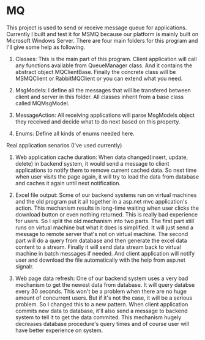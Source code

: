 # MQ
This project is used to send or receive message queue for applications. Currently I built and test it for MSMQ because our platform is mainly built on Microsoft Windows Server. There are four main folders for this program and I'll give some help as following.

1. Classes: This is the main part of this program. Client application will call any functions available from QueueManager class. And it contains the abstract object MQClientBase. Finally the concrete class will be MSMQClient or RabbitMQClient or you can extend what you need.

2. MsgModels: I define all the messages that will be transfered between client and server in this folder. All classes inherit from a base class called MQMsgModel.

3. MessageAction: All receiving applications will parse MsgModels object they received and decide what to do next based on this property.

4. Enums: Define all kinds of enums needed here.


Real application senarios (I've used currently)

1. Web application cache duration:
When data changed(insert, update, delete) in backend system, it would send a message to client applications to notify them to remove current cached data. So next time when user visits the page again, it will try to load the data from database and caches it again until next notification.

2. Excel file output:
Some of our backend systems run on virtual machines and the old program put it all together in a asp.net mvc application's action. This mechanism results in long-time waiting when user clicks the download button or even nothing returned. This is really bad experience for users. So I split the old mechanism into two parts. The first part still runs on virtual machine but what it does is simplified. It will just send a message to remote server that's not on virtual machine. The second part will do a query from database and then generate the excel data content to a stream. Finally it will send data stream back to virtual machine in batch messages if needed. And client application will notify user and download the file automatically with the help from asp.net signalr.

3. Web page data refresh:
One of our backend system uses a very bad mechanism to get the newest data from database. It will query databse every 30 seconds. This won't be a problem when there are no huge amount of concurrent users. But if it's not the case, it will be a serious problem. So I changed this to a new pattern. When client application commits new data to database, it'll also send a message to backend system to tell it to get the data commited. This mechanism hugely decreases database procedure's query times and of course user will have better experience on system.


